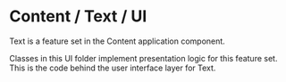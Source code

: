 # Content / Text / UI

Text is a feature set in the Content application component.
  
Classes in this UI folder implement presentation logic for this feature set. This is the code behind the user interface layer for Text.
